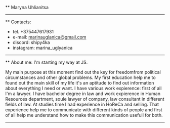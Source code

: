 ** Maryna Uhlianitsa
******************
** Contacts:
* tel. +375447617931
* e-mail: marinauglanica@gmail.com
* discord: shipy4ka
* instagram: marina_uglyanica
*******************
** About me:
I'm starting my way at JS.

My main purpose at this moment find out the key for freedomfrom political circumstances and other global problems.
My first education help me to found out the main skill of my life it's an aptitude to find out information about everything I need or want.
I have various work expierence: first of all I'm a lawyer. 
I have bachelor degree in law and work expierence in Human Resources department, soule  lawyer of company, law consultant in different fields of law. 
At studies time I had experience in HoReCa and selling. 
That experience help me to communicate with different kinds of people and first of all help me understand how to make this communication usefull for both. 
***********